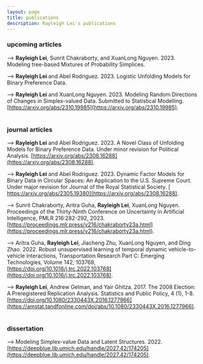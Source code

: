 ```yaml
---
layout: page
title: publications
description: Rayleigh Lei's publications
---
```


<!--
<div class="navbar">
    <div class="navbar-inner">
        <ul class="nav">
            <li><a href="#book">book</a></li>
	    <li><a href="#upcoming">upcoming articles</a></li>
            <li><a href="#articles">articles</a></li>
            <li><a href="#editorials">editorials</a></li>
            <li><a href="#letters">letters</a></li>
            <li><a href="#chapters">chapters</a></li>
            <li><a href="#techreports">tech reports</a></li>
            <li><a href="#thesis">dissertation</a></li>
        </ul>
    </div>
</div>
-->

### <a name="articles"></a>upcoming articles

-->
**Rayleigh Lei**, Sunrit Chakraborty, and XuanLong Nguyen. 2023. Modeling tree-based Mixtures of Probability Simplices. 

-->
**Rayleigh Lei** and Abel Rodriguez. 2023. Logistic Unfolding Models for Binary Preference Data.

-->
**Rayleigh Lei** and XuanLong Nguyen. 2023. Modeling Random Directions of Changes in Simplex-valued Data. Submitted to Statistical Modelling. [https://arxiv.org/abs/2310.19985](https://arxiv.org/abs/2310.19985).
<br/>
<br/>

### <a name="articles"></a>journal articles
-->
**Rayleigh Lei** and Abel Rodriguez. 2023. A Novel Class of Unfolding Models for Binary Preference Data. Under minor revision for Political Analysis. [https://arxiv.org/abs/2308.16288](https://arxiv.org/abs/2308.16288).

-->
**Rayleigh Lei** and Abel Rodriguez. 2023. Dynamic Factor Models for Binary Data in Circular Spaces: An Application to the U.S. Supreme Court. Under major revision for  Journal of the Royal Statistical Society. [​​https://arxiv.org/abs/2305.19380](https://arxiv.org/abs/2308.16288).

-->
Sunrit Chakraborty, Aritra Guha, **Rayleigh Lei**, XuanLong Nguyen. Proceedings of the Thirty-Ninth Conference on Uncertainty in Artificial Intelligence, PMLR 216:282-292, 2023. [https://proceedings.mlr.press/v216/chakraborty23a.html](https://proceedings.mlr.press/v216/chakraborty23a.html).

-->
Aritra Guha, **Rayleigh Lei**, Jiacheng Zhu, XuanLong Nguyen, and Ding Zhao. 2022.
Robust unsupervised learning of temporal dynamic vehicle-to-vehicle interactions, Transportation Research Part C: Emerging Technologies, Volume 142, 103768, [https://doi.org/10.1016/j.trc.2022.103768](https://doi.org/10.1016/j.trc.2022.103768).

-->
**Rayleigh Lei**, Andrew Gelman, and Yair Ghitza. 2017. The 2008 Election: A Preregistered Replication Analysis. Statistics and Public Policy, 4 (1), 1-8. [https://doi.org/10.1080/2330443X.2016.1277966](https://amstat.tandfonline.com/doi/abs/10.1080/2330443X.2016.1277966). 
<br/>
<br/>

### <a name="thesis"></a>dissertation
-->
Modeling Simplex-value Data and Latent Structures. 2022. [https://deepblue.lib.umich.edu/handle/2027.42/174205](https://deepblue.lib.umich.edu/handle/2027.42/174205).